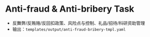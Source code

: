 # Anti-fraud & Anti-bribery Task

- 反舞弊/反贿赂/反回扣政策、风险点与控制、礼品/招待/科研资助管理
- 输出：`templates/output/anti-fraud-bribery-tmpl.yaml`
